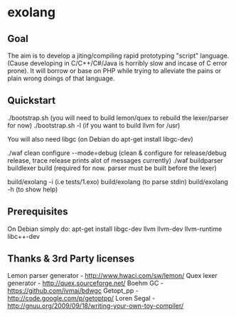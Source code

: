 exolang
=======

Goal
----
The aim is to develop a jiting/compiling rapid prototyping "script" language. (Cause developing in C/C++/C#/Java is horribly slow and incase of C error prone).
It will borrow or base on PHP while trying to alleviate the pains or plain wrong doings of that language.  

Quickstart
----------
./bootstrap.sh						(you will need to build lemon/quex to rebuild the lexer/parser for now)
./bootstrap.sh -l					(if you want to build llvm for /usr)

You will also need libgc			(on Debian do apt-get install libgc-dev)

./waf clean configure --mode=debug	(clean & configure for release/debug release, trace release prints alot of messages currently)
./waf buildparser buildlexer build	(required for now. parser must be built before the lexer)

build/exolang -i <filename>			(i.e tests/1.exo)
build/exolang						(to parse stdin)
build/exolang -h					(to show help)

Prerequisites
-------------
On Debian simply do:
apt-get install libgc-dev llvm llvm-dev llvm-runtime libc++-dev


Thanks & 3rd Party licenses
---------------------------
Lemon parser generator	- <http://www.hwaci.com/sw/lemon/>
Quex lexer generator	- <http://quex.sourceforge.net/>
Boehm GC				- <https://github.com/ivmai/bdwgc>
Getopt_pp				- <http://code.google.com/p/getoptpp/>
Loren Segal				- <http://gnuu.org/2009/09/18/writing-your-own-toy-compiler/>
